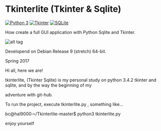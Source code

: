 # Tkinterlite (Tkinter & Sqlite)

[![Python 3](https://img.shields.io/badge/python-3%20-blue.svg)](https://www.python.org/downloads/)
[![Tkinter](https://img.shields.io/badge/Tkinter%20-green.svg)](https://docs.python.org/3/library/tk.html)
[![SQLite](https://img.shields.io/badge/sqlite-%2307405e.svg)](https://www.sqlite.org/index.html)

How create a full GUI application with Python Sqlite and Tkinter.

![alt tag](https://user-images.githubusercontent.com/5463566/149618809-1d8dcfa8-aacb-4f66-ab4e-390684a734c7.png)

Developend on Debian Release 9 (stretch) 64-bit.

Spring 2017

Hi all, here we are!

tkinterlite, (Tkinter Sqlite) is my personal study on python 3.4.2 tkinter and sqlite, and by the way the beginning of my

adventure with git-hub.

To run the project, execute tkinterlite.py , something like...

bc@hal9000:~/Tkinterlite-master$ python3 tkinterlite.py 

enjoy yourself





